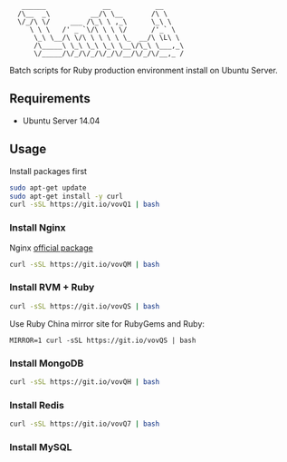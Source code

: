```
   ______              __           __
  /\__  _\          __/\ \__       /\ \
  \/_/\ \/     ___ /\_\ \ ,_\      \_\ \
     \ \ \   /' _ `\/\ \ \ \/      /'_` \
      \_\ \__/\ \/\ \ \ \ \ \_  __/\ \L\ \
      /\_____\ \_\ \_\ \_\ \__\/\_\ \___,_\
      \/_____/\/_/\/_/\/_/\/__/\/_/\/__,_ /
```

Batch scripts for Ruby production environment install on Ubuntu Server.

## Requirements

* Ubuntu Server 14.04

## Usage

Install packages first

```bash
sudo apt-get update
sudo apt-get install -y curl
curl -sSL https://git.io/vovQ1 | bash
```

### Install Nginx

Nginx [official package](http://nginx.org/packages/ubuntu/)

```bash
curl -sSL https://git.io/vovQM | bash
```

### Install RVM + Ruby

```bash
curl -sSL https://git.io/vovQS | bash
```

Use Ruby China mirror site for RubyGems and Ruby:

```
MIRROR=1 curl -sSL https://git.io/vovQS | bash
```

### Install MongoDB

```bash
curl -sSL https://git.io/vovQH | bash
```

### Install Redis

```bash
curl -sSL https://git.io/vovQ7 | bash
```

### Install MySQL

